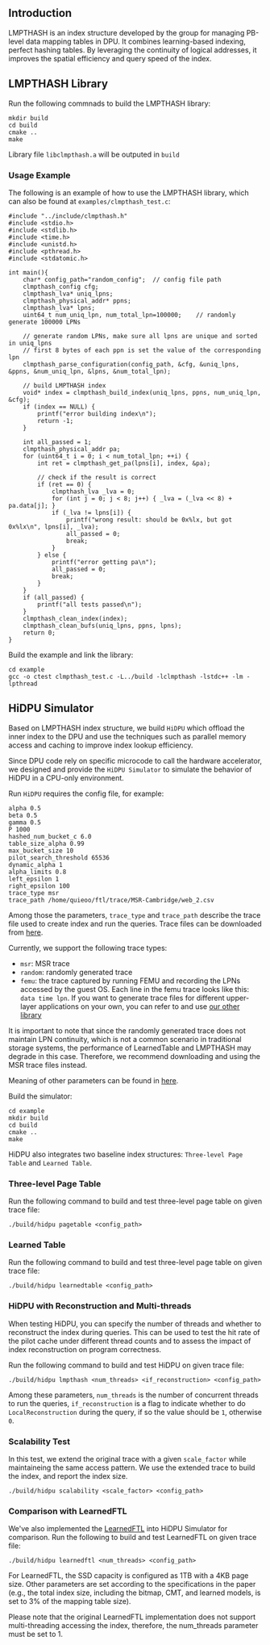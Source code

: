 <!-- [![CodeQL](https://github.com/jermp/pthash/actions/workflows/codeql.yml/badge.svg)](https://github.com/jermp/pthash/actions/workflows/codeql.yml) -->


Introduction
----
LMPTHASH is an index structure developed by the group for managing PB-level data mapping tables in DPU. It combines learning-based indexing, perfect hashing tables. By leveraging the continuity of logical addresses, it improves the spatial efficiency and query speed of the index.


## LMPTHASH Library 
Run the following commnads to build the LMPTHASH library: 
```
mkdir build
cd build
cmake ..
make
```
Library file `libclmpthash.a` will be outputed in `build`


### Usage Example

The following is an example of how to use the LMPTHASH library, which can also be found at `examples/clmpthash_test.c`:
```
#include "../include/clmpthash.h"
#include <stdio.h>
#include <stdlib.h>
#include <time.h>
#include <unistd.h>
#include <pthread.h>
#include <stdatomic.h>

int main(){
    char* config_path="random_config";  // config file path
    clmpthash_config cfg;
    clmpthash_lva* uniq_lpns;
    clmpthash_physical_addr* ppns;
    clmpthash_lva* lpns;
    uint64_t num_uniq_lpn, num_total_lpn=100000;    // randomly generate 100000 LPNs

    // generate random LPNs, make sure all lpns are unique and sorted in uniq_lpns
    // first 8 bytes of each ppn is set the value of the corresponding lpn
    clmpthash_parse_configuration(config_path, &cfg, &uniq_lpns, &ppns, &num_uniq_lpn, &lpns, &num_total_lpn);

    // build LMPTHASH index
    void* index = clmpthash_build_index(uniq_lpns, ppns, num_uniq_lpn, &cfg);
    if (index == NULL) {
        printf("error building index\n");
        return -1;
    }

    int all_passed = 1;
    clmpthash_physical_addr pa;
    for (uint64_t i = 0; i < num_total_lpn; ++i) {
        int ret = clmpthash_get_pa(lpns[i], index, &pa);

        // check if the result is correct
        if (ret == 0) {
            clmpthash_lva _lva = 0;
            for (int j = 0; j < 8; j++) { _lva = (_lva << 8) + pa.data[j]; }
            if (_lva != lpns[i]) {
                printf("wrong result: should be 0x%lx, but got 0x%lx\n", lpns[i], _lva);
                all_passed = 0;
                break;
            }
        } else {
            printf("error getting pa\n");
            all_passed = 0;
            break;
        }
    }
    if (all_passed) {
        printf("all tests passed\n");
    }
    clmpthash_clean_index(index);
    clmpthash_clean_bufs(uniq_lpns, ppns, lpns);
    return 0;
}
```

Build the example and link the library:
```
cd example
gcc -o ctest clmpthash_test.c -L../build -lclmpthash -lstdc++ -lm -lpthread
```

## HiDPU Simulator

Based on LMPTHASH index structure, we build `HiDPU` which offload the inner index to the DPU and use the techniques such as parallel memory access and caching to improve index lookup efficiency. 

Since DPU code rely on specific microcode to call the hardware accelerator, we designed and provide the `HiDPU Simulator` to simulate the behavior of HiDPU in a CPU-only environment.

Run `HiDPU` requires the config file, for example: 
```
alpha 0.5
beta 0.5
gamma 0.5
P 1000
hashed_num_bucket_c 6.0
table_size_alpha 0.99
max_bucket_size 10
pilot_search_threshold 65536
dynamic_alpha 1
alpha_limits 0.8
left_epsilon 1
right_epsilon 100
trace_type msr
trace_path /home/quieoo/ftl/trace/MSR-Cambridge/web_2.csv
```
Among those the parameters, `trace_type` and `trace_path` describe the trace file used to create index and run the queries. Trace files can be downloaded from [here](http://iotta.snia.org/traces/block-io/388).

Currently, we support the following trace types:
- `msr`: MSR trace
- `random`: randomly generated trace
- `femu`: the trace captured by running FEMU and recording the LPNs accessed by the guest OS. Each line in the femu trace looks like this: `data time lpn`. If you want to generate trace files for different upper-layer applications on your own, you can refer to and use [our other library](https://github.com/quieoo/FEMU_Trace.git) 

It is important to note that since the randomly generated trace does not maintain LPN continuity, which is not a common scenario in traditional storage systems, the performance of LearnedTable and LMPTHASH may degrade in this case. Therefore, we recommend downloading and using the MSR trace files instead.

Meaning of other parameters can be found in [here](include/clmpthash.h).


Build the simulator:
```
cd example
mkdir build
cd build
cmake ..
make
```


HiDPU also integrates two baseline index structures: `Three-level Page Table` and `Learned Table`.
### Three-level Page Table

Run the following command to build and test three-level page table on given trace file:
```
./build/hidpu pagetable <config_path>
```

### Learned Table
Run the following command to build and test three-level page table on given trace file:
```
./build/hidpu learnedtable <config_path>
```

### HiDPU with Reconstruction and Multi-threads
When testing HiDPU, you can specify the number of threads and whether to reconstruct the index during queries. This can be used to test the hit rate of the pilot cache under different thread counts and to assess the impact of index reconstruction on program correctness.

Run the following command to build and test HiDPU on given trace file:
```
./build/hidpu lmpthash <num_threads> <if_reconstruction> <config_path>
```

Among these parameters, `num_threads` is the number of concurrent threads to run the queries, `if_reconstruction` is a flag to indicate whether to do `LocalReconstruction` during the query, if so the value should be `1`, otherwise `0`.

### Scalability Test
In this test, we extend the original trace with a given `scale_factor` while maintaineing the same access pattern. We use the extended trace to build the index, and report the index size.
```
./build/hidpu scalability <scale_factor> <config_path>
```

### Comparison with LearnedFTL
We've also implemented the [LearnedFTL](https://github.com/astlxmu/LearnedFTL) into HiDPU Simulator for comparison. Run the following to build and test LearnedFTL on given trace file:
```
./build/hidpu learnedftl <num_threads> <config_path>
```

For LearnedFTL, the SSD capacity is configured as 1TB with a 4KB page size. Other parameters are set according to the specifications in the paper (e.g., the total index size, including the bitmap, CMT, and learned models, is set to 3% of the mapping table size).

Please note that the original LearnedFTL implementation does not support multi-threading accessing the index, therefore, the num_threads parameter must be set to 1.
